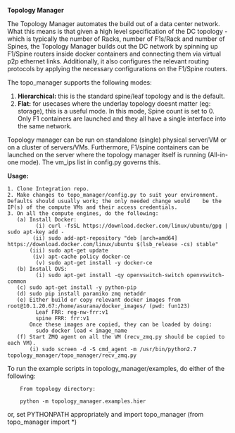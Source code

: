 **Topology Manager**

The Topology Manager automates the build out of a data center network. What this means is that given a high level specification of the DC topology - which is typically the number of Racks, number of F1s/Rack and number of Spines, the Topology Manager builds out the DC network by spinning up F1/Spine routers inside docker containers and connecting them via virtual p2p ethernet links. Additionally, it also configures the relevant routing protocols by applying the necessary configurations on the F1/Spine routers.

The topo_manager supports the following modes:

1. **Hierarchical:** this is the standard spine/leaf topology and is the default.
2. **Flat:** for usecases where the underlay topology doesnt matter (eg: storage), this is a useful mode. In this mode, Spine count is set to 0. Only F1 containers are launched and they all have a single interface into the same network.

Topology manager can be run on standalone (single) physical server/VM or on a cluster of servers/VMs. Furthermore, F1/spine containers can be launched on the server where the topology manager itself is running (All-in-one mode). The vm_ips list in config.py governs this. 

**Usage:**

```
1. Clone Integration repo. 
2. Make changes to topo_manager/config.py to suit your environment. Defaults should usually work; the only needed change would    be the IP(s) of the compute VMs and their access credentials.
3. On all the compute engines, do the following:
   (a) Install Docker:
         (i) curl -fsSL https://download.docker.com/linux/ubuntu/gpg | sudo apt-key add -
        (ii) sudo add-apt-repository "deb [arch=amd64] https://download.docker.com/linux/ubuntu $(lsb_release -cs) stable"
       (iii) sudo apt-get update
        (iv) apt-cache policy docker-ce
         (v) sudo apt-get install -y docker-ce
   (b) Install OVS:
         (i) sudo apt-get install -qy openvswitch-switch openvswitch-common
   (c) sudo apt-get install -y python-pip
   (d) sudo pip install paramiko zmq netaddr
   (e) Either build or copy relevant docker images from root@10.1.20.67:/home/asurana/docker_images/ (pwd: fun123)
         Leaf FRR: reg-nw-frr:v1
         spine FRR: frr:v1
       Once these images are copied, they can be loaded by doing:
         sudo docker load < image_name
   (f) Start ZMQ agent on all the VM (recv_zmq.py should be copied to each VM).
       (i) sudo screen -d -S cmd_agent -m /usr/bin/python2.7 topology_manager/topo_manager/recv_zmq.py
```

To run the example scripts in topology_manager/examples, do either of the following: 

```
    From topology directory:

    python -m topology_manager.examples.hier
```

or, set PYTHONPATH appropriately and import topo_manager (from topo_manager import *)
